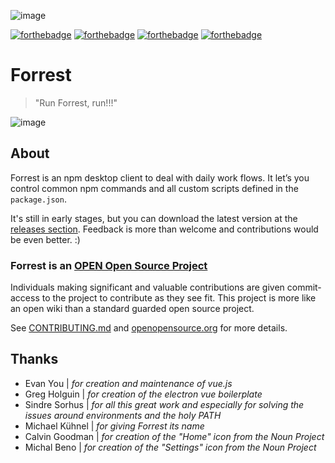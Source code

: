 

![image](./media/logo.jpg)

[![forthebadge](http://forthebadge.com/images/badges/built-with-love.svg)](http://forthebadge.com) [![forthebadge](http://forthebadge.com/images/badges/uses-html.svg)](http://forthebadge.com) [![forthebadge](http://forthebadge.com/images/badges/uses-css.svg)](http://forthebadge.com) [![forthebadge](http://forthebadge.com/images/badges/uses-js.svg)](http://forthebadge.com)

# Forrest

> "Run Forrest, run!!!"

![image](./media/preview.jpg)

## About

Forrest is an npm desktop client to deal with daily work flows. It let’s you control common npm commands and all custom scripts defined in the `package.json`.

It's still in early stages, but you can download the latest version at the [releases section](https://github.com/stefanjudis/forrest/releases). Feedback is more than welcome and contributions would be even better. :)

### Forrest is an [OPEN Open Source Project](http://openopensource.org/)

Individuals making significant and valuable contributions are given commit-access to the project to contribute as they see fit. This project is more like an open wiki than a standard guarded open source project.

See [CONTRIBUTING.md](./CONTRIBUTING.md) and [openopensource.org](http://openopensource.org/) for more details.

## Thanks

- Evan You | *for creation and maintenance of vue.js*
- Greg Holguin | *for creation of the electron vue boilerplate*
- Sindre Sorhus | *for all this great work and especially for solving the issues around environments and the holy PATH*
- Michael Kühnel | *for giving Forrest its name*
- Calvin Goodman | *for creation of the "Home" icon from the Noun Project*
- Michal Beno | *for creation of the "Settings" icon from the Noun Project*
